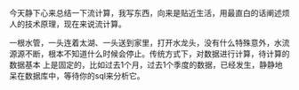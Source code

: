 今天静下心来总结一下流计算，我写东西，向来是贴近生活，用最直白的话阐述烦人的技术原理，现在来说流计算。

一根水管，一头连着太湖、一头送到家里，打开水龙头，没有什么特殊意外，水流源源不断，根本不知道什么时候会停止。传统方式下，对数据进行计算，待计算的数据基本
上是固定的，比如过去1个月，过去1个季度的数据，已经发生，静静地呆在数据库中，等待你的sql来分析它。

